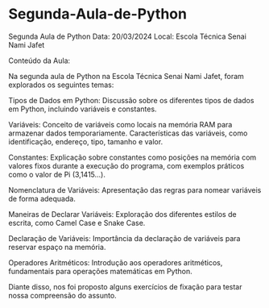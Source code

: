 # Segunda-Aula-de-Python
Segunda Aula de Python
Data: 20/03/2024
Local: Escola Técnica Senai Nami Jafet

Conteúdo da Aula:

Na segunda aula de Python na Escola Técnica Senai Nami Jafet, foram explorados os seguintes temas:

Tipos de Dados em Python:
Discussão sobre os diferentes tipos de dados em Python, incluindo variáveis e constantes.

Variáveis:
Conceito de variáveis como locais na memória RAM para armazenar dados temporariamente.
Características das variáveis, como identificação, endereço, tipo, tamanho e valor.

Constantes:
Explicação sobre constantes como posições na memória com valores fixos durante a execução do programa, com exemplos práticos como o valor de Pi (3,1415...).

Nomenclatura de Variáveis:
Apresentação das regras para nomear variáveis de forma adequada.

Maneiras de Declarar Variáveis:
Exploração dos diferentes estilos de escrita, como Camel Case e Snake Case.

Declaração de Variáveis:
Importância da declaração de variáveis para reservar espaço na memória.

Operadores Aritméticos:
Introdução aos operadores aritméticos, fundamentais para operações matemáticas em Python.

Diante disso, nos foi proposto alguns exercícios de fixação para testar nossa compreensão do assunto.

